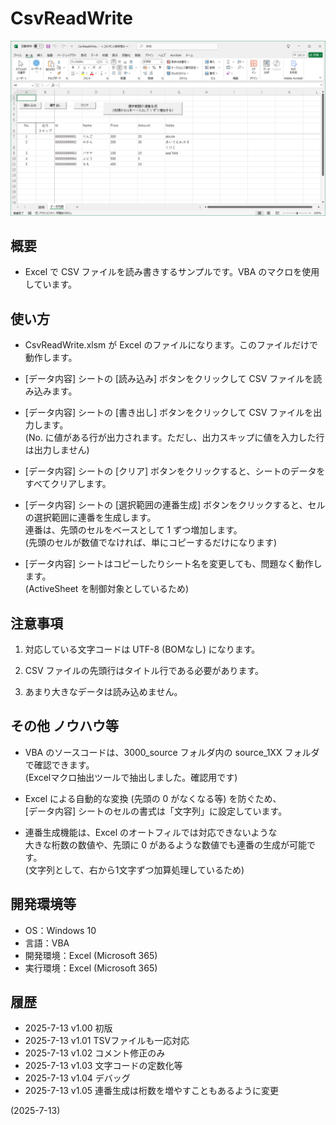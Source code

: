 # CsvReadWrite

![image](image.png)

## 概要
- Excel で CSV ファイルを読み書きするサンプルです。VBA のマクロを使用しています。


## 使い方
- CsvReadWrite.xlsm が Excel のファイルになります。このファイルだけで動作します。

- [データ内容] シートの [読み込み] ボタンをクリックして CSV ファイルを読み込みます。

- [データ内容] シートの [書き出し] ボタンをクリックして CSV ファイルを出力します。  
  (No. に値がある行が出力されます。ただし、出力スキップに値を入力した行は出力しません)

- [データ内容] シートの [クリア] ボタンをクリックすると、シートのデータをすべてクリアします。

- [データ内容] シートの [選択範囲の連番生成] ボタンをクリックすると、セルの選択範囲に連番を生成します。  
  連番は、先頭のセルをベースとして 1 ずつ増加します。  
  (先頭のセルが数値でなければ、単にコピーするだけになります)

- [データ内容] シートはコピーしたりシート名を変更しても、問題なく動作します。  
  (ActiveSheet を制御対象としているため)


## 注意事項
1. 対応している文字コードは UTF-8 (BOMなし) になります。

2. CSV ファイルの先頭行はタイトル行である必要があります。

3. あまり大きなデータは読み込めません。


## その他 ノウハウ等
- VBA のソースコードは、3000_source フォルダ内の source_1XX フォルダで確認できます。  
  (Excelマクロ抽出ツールで抽出しました。確認用です)

- Excel による自動的な変換 (先頭の 0 がなくなる等) を防ぐため、  
  [データ内容] シートのセルの書式は「文字列」に設定しています。

- 連番生成機能は、Excel のオートフィルでは対応できないような  
  大きな桁数の数値や、先頭に 0 があるような数値でも連番の生成が可能です。  
  (文字列として、右から1文字ずつ加算処理しているため)


## 開発環境等
- OS：Windows 10
- 言語：VBA
- 開発環境：Excel (Microsoft 365)
- 実行環境：Excel (Microsoft 365)


## 履歴
- 2025-7-13  v1.00  初版
- 2025-7-13  v1.01  TSVファイルも一応対応
- 2025-7-13  v1.02  コメント修正のみ
- 2025-7-13  v1.03  文字コードの定数化等
- 2025-7-13  v1.04  デバッグ
- 2025-7-13  v1.05  連番生成は桁数を増やすこともあるように変更


(2025-7-13)
